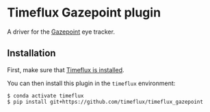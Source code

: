 # Timeflux Gazepoint plugin

A driver for the [Gazepoint](https://www.gazept.com) eye tracker.

## Installation

First, make sure that [Timeflux is installed](https://github.com/timeflux/timeflux).

You can then install this plugin in the ``timeflux`` environment:

```
$ conda activate timeflux
$ pip install git+https://github.com/timeflux/timeflux_gazepoint
```
